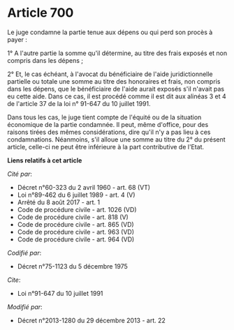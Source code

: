 # Article 700

Le juge condamne la partie tenue aux dépens ou qui perd son procès à payer : 

1° A l'autre partie la somme qu'il détermine, au titre des frais exposés et non compris dans les dépens ; 

2° Et, le cas échéant, à l'avocat du bénéficiaire de l'aide juridictionnelle partielle ou totale une somme au titre des
honoraires et frais, non compris dans les dépens, que le bénéficiaire de l'aide aurait exposés s'il n'avait pas eu cette
aide. Dans ce cas, il est procédé comme il est dit aux alinéas 3 et 4 de l'article 37 de la loi n° 91-647 du 10 juillet
1991. 

Dans tous les cas, le juge tient compte de l'équité ou de la situation économique de la partie condamnée. Il peut, même
d'office, pour des raisons tirées des mêmes considérations, dire qu'il n'y a pas lieu à ces condamnations. Néanmoins, s'il
alloue une somme au titre du 2° du présent article, celle-ci ne peut être inférieure à la part contributive de l'Etat.

**Liens relatifs à cet article**

_Cité par_:

  - Décret n°60-323  du 2 avril 1960  - art. 68 (VT)
  - Loi n°89-462 du 6 juillet 1989 - art. 4 (V)
  - Arrêté du 8 août 2017 - art. 1
  - Code de procédure civile - art. 1026 (VD)
  - Code de procédure civile - art. 818 (V)
  - Code de procédure civile - art. 865 (VD)
  - Code de procédure civile - art. 963 (VD)
  - Code de procédure civile - art. 964 (VD)

_Codifié par_:

  - Décret n°75-1123 du 5 décembre 1975

_Cite_:

  - Loi n°91-647 du 10 juillet 1991

_Modifié par_:

  - Décret n°2013-1280 du 29 décembre 2013 - art. 22

